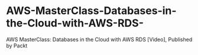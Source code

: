 # AWS-MasterClass-Databases-in-the-Cloud-with-AWS-RDS-
AWS MasterClass: Databases in the Cloud with AWS RDS [Video], Published by Packt
